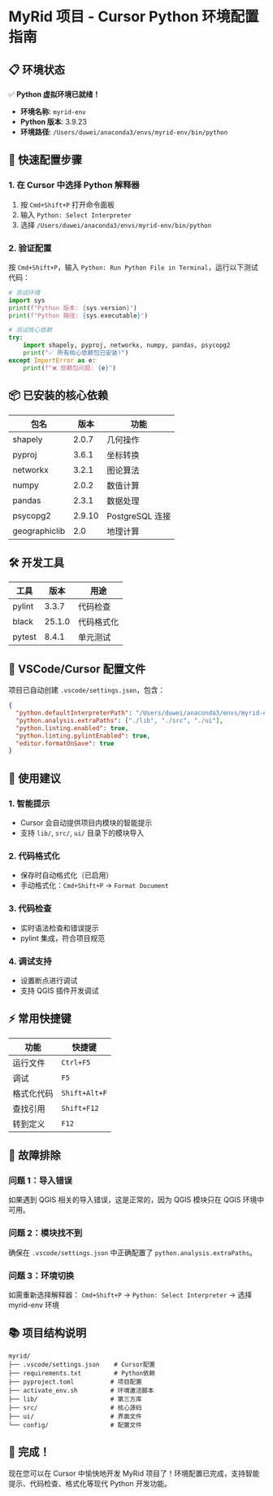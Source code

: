 # MyRid 项目 - Cursor Python 环境配置指南

## 📋 环境状态

✅ **Python 虚拟环境已就绪！**

- **环境名称**: `myrid-env`
- **Python 版本**: 3.9.23
- **环境路径**: `/Users/duwei/anaconda3/envs/myrid-env/bin/python`

## 🚀 快速配置步骤

### 1. 在 Cursor 中选择 Python 解释器

1. 按 `Cmd+Shift+P` 打开命令面板
2. 输入 `Python: Select Interpreter`
3. 选择 `/Users/duwei/anaconda3/envs/myrid-env/bin/python`

### 2. 验证配置

按 `Cmd+Shift+P`，输入 `Python: Run Python File in Terminal`，运行以下测试代码：

```python
# 测试环境
import sys
print(f"Python 版本: {sys.version}")
print(f"Python 路径: {sys.executable}")

# 测试核心依赖
try:
    import shapely, pyproj, networkx, numpy, pandas, psycopg2
    print("✅ 所有核心依赖包已安装!")
except ImportError as e:
    print(f"❌ 依赖包问题: {e}")
```

## 📦 已安装的核心依赖

| 包名          | 版本   | 功能            |
| ------------- | ------ | --------------- |
| shapely       | 2.0.7  | 几何操作        |
| pyproj        | 3.6.1  | 坐标转换        |
| networkx      | 3.2.1  | 图论算法        |
| numpy         | 2.0.2  | 数值计算        |
| pandas        | 2.3.1  | 数据处理        |
| psycopg2      | 2.9.10 | PostgreSQL 连接 |
| geographiclib | 2.0    | 地理计算        |

## 🛠️ 开发工具

| 工具   | 版本   | 用途       |
| ------ | ------ | ---------- |
| pylint | 3.3.7  | 代码检查   |
| black  | 25.1.0 | 代码格式化 |
| pytest | 8.4.1  | 单元测试   |

## 📝 VSCode/Cursor 配置文件

项目已自动创建 `.vscode/settings.json`，包含：

```json
{
  "python.defaultInterpreterPath": "/Users/duwei/anaconda3/envs/myrid-env/bin/python",
  "python.analysis.extraPaths": ["./lib", "./src", "./ui"],
  "python.linting.enabled": true,
  "python.linting.pylintEnabled": true,
  "editor.formatOnSave": true
}
```

## 🎯 使用建议

### 1. 智能提示

- Cursor 会自动提供项目内模块的智能提示
- 支持 `lib/`, `src/`, `ui/` 目录下的模块导入

### 2. 代码格式化

- 保存时自动格式化（已启用）
- 手动格式化：`Cmd+Shift+P` → `Format Document`

### 3. 代码检查

- 实时语法检查和错误提示
- pylint 集成，符合项目规范

### 4. 调试支持

- 设置断点进行调试
- 支持 QGIS 插件开发调试

## ⚡ 常用快捷键

| 功能       | 快捷键        |
| ---------- | ------------- |
| 运行文件   | `Ctrl+F5`     |
| 调试       | `F5`          |
| 格式化代码 | `Shift+Alt+F` |
| 查找引用   | `Shift+F12`   |
| 转到定义   | `F12`         |

## 🔧 故障排除

### 问题 1：导入错误

如果遇到 QGIS 相关的导入错误，这是正常的，因为 QGIS 模块只在 QGIS 环境中可用。

### 问题 2：模块找不到

确保在 `.vscode/settings.json` 中正确配置了 `python.analysis.extraPaths`。

### 问题 3：环境切换

如需重新选择解释器：
`Cmd+Shift+P` → `Python: Select Interpreter` → 选择 myrid-env 环境

## 📚 项目结构说明

```
myrid/
├── .vscode/settings.json    # Cursor配置
├── requirements.txt         # Python依赖
├── pyproject.toml          # 项目配置
├── activate_env.sh         # 环境激活脚本
├── lib/                    # 第三方库
├── src/                    # 核心源码
├── ui/                     # 界面文件
└── config/                 # 配置文件
```

## 🎉 完成！

现在您可以在 Cursor 中愉快地开发 MyRid 项目了！环境配置已完成，支持智能提示、代码检查、格式化等现代 Python 开发功能。
